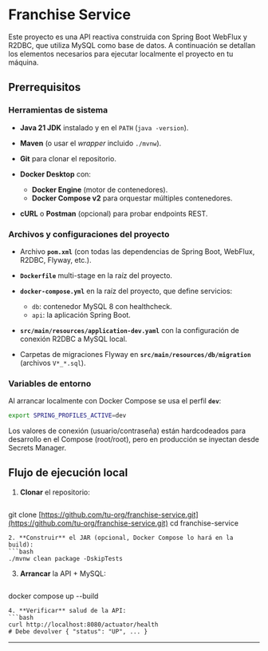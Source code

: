 # Franchise Service

Este proyecto es una API reactiva construida con Spring Boot WebFlux y R2DBC, que utiliza MySQL como base de datos. A continuación se detallan los elementos necesarios para ejecutar localmente el proyecto en tu máquina.

## Prerrequisitos

### Herramientas de sistema

* **Java 21 JDK** instalado y en el `PATH` (`java -version`).
* **Maven** (o usar el *wrapper* incluido `./mvnw`).
* **Git** para clonar el repositorio.
* **Docker Desktop** con:

  * **Docker Engine** (motor de contenedores).
  * **Docker Compose v2** para orquestar múltiples contenedores.
* **cURL** o **Postman** (opcional) para probar endpoints REST.

### Archivos y configuraciones del proyecto

* Archivo **`pom.xml`** (con todas las dependencias de Spring Boot, WebFlux, R2DBC, Flyway, etc.).
* **`Dockerfile`** multi-stage en la raíz del proyecto.
* **`docker-compose.yml`** en la raíz del proyecto, que define servicios:

  * `db`: contenedor MySQL 8 con healthcheck.
  * `api`: la aplicación Spring Boot.
* **`src/main/resources/application-dev.yaml`** con la configuración de conexión R2DBC a MySQL local.
* Carpetas de migraciones Flyway en **`src/main/resources/db/migration`** (archivos `V*_*.sql`).

### Variables de entorno

Al arrancar localmente con Docker Compose se usa el perfil **`dev`**:

```bash
export SPRING_PROFILES_ACTIVE=dev
```

Los valores de conexión (usuario/contraseña) están hardcodeados para desarrollo en el Compose (root/root), pero en producción se inyectan desde Secrets Manager.

## Flujo de ejecución local

1. **Clonar** el repositorio:

   ```bash
   ```

git clone [https://github.com/tu-org/franchise-service.git](https://github.com/tu-org/franchise-service.git)
cd franchise-service

````
2. **Construir** el JAR (opcional, Docker Compose lo hará en la build):
```bash
./mvnw clean package -DskipTests
````

3. **Arrancar** la API + MySQL:

   ```bash
   ```

docker compose up --build

````
4. **Verificar** salud de la API:
```bash
curl http://localhost:8080/actuator/health
# Debe devolver { "status": "UP", ... }
````

---
